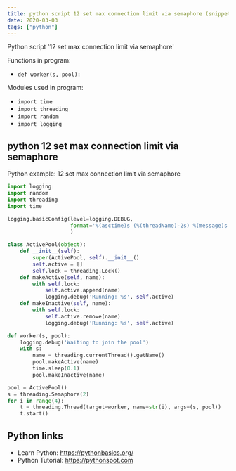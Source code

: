 ```yaml
---
title: python script 12 set max connection limit via semaphore (snippet)
date: 2020-03-03
tags: ["python"]
---
```

Python script '12 set max connection limit via semaphore'

Functions in program: 
* `def worker(s, pool):`

Modules used in program: 
* `import time`
* `import threading`
* `import random`
* `import logging`

## python 12 set max connection limit via semaphore

Python example: 12 set max connection limit via semaphore

```python
import logging
import random
import threading
import time

logging.basicConfig(level=logging.DEBUG,
                    format='%(asctime)s (%(threadName)-2s) %(message)s',
                    )

class ActivePool(object):
    def __init__(self):
        super(ActivePool, self).__init__()
        self.active = []
        self.lock = threading.Lock()
    def makeActive(self, name):
        with self.lock:
            self.active.append(name)
            logging.debug('Running: %s', self.active)
    def makeInactive(self, name):
        with self.lock:
            self.active.remove(name)
            logging.debug('Running: %s', self.active)

def worker(s, pool):
    logging.debug('Waiting to join the pool')
    with s:
        name = threading.currentThread().getName()
        pool.makeActive(name)
        time.sleep(0.1)
        pool.makeInactive(name)

pool = ActivePool()
s = threading.Semaphore(2)
for i in range(4):
    t = threading.Thread(target=worker, name=str(i), args=(s, pool))
    t.start()


```

## Python links

- Learn Python: https://pythonbasics.org/
- Python Tutorial: https://pythonspot.com
